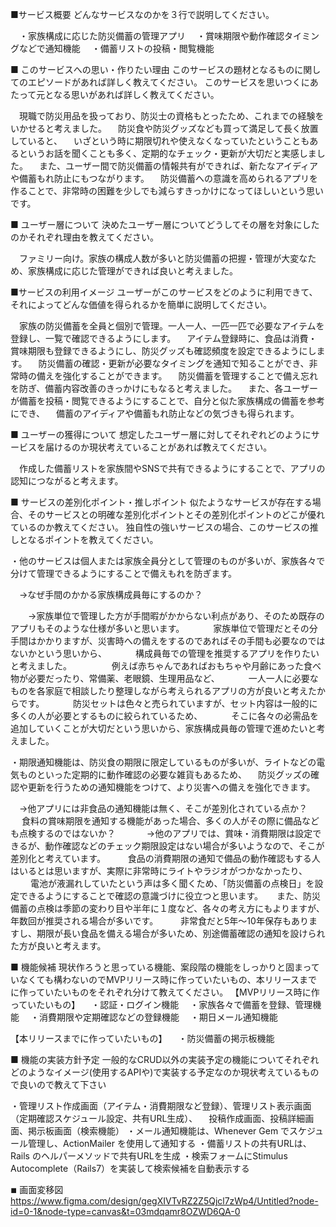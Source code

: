 ■サービス概要
どんなサービスなのかを３行で説明してください。

　・家族構成に応じた防災備蓄の管理アプリ
　・賞味期限や動作確認タイミングなどで通知機能
　・備蓄リストの投稿・閲覧機能


■ このサービスへの思い・作りたい理由
このサービスの題材となるものに関してのエピソードがあれば詳しく教えてください。
このサービスを思いつくにあたって元となる思いがあれば詳しく教えてください。

　現職で防災用品を扱っており、防災士の資格もとったため、これまでの経験をいかせると考えました。
　防災食や防災グッズなども買って満足して長く放置していると、
　いざという時に期限切れや使えなくなっていたということもあるというお話を聞くことも多く、定期的なチェック・更新が大切だと実感しました。
　また、ユーザー間で防災備蓄の情報共有ができれば、新たなアイディアや備蓄もれ防止にもつながります。
　防災備蓄への意識を高められるアプリを作ることで、非常時の困難を少しでも減らすきっかけになってほしいという思いです。


■ ユーザー層について
決めたユーザー層についてどうしてその層を対象にしたのかそれぞれ理由を教えてください。

　ファミリー向け。家族の構成人数が多いと防災備蓄の把握・管理が大変なため、家族構成に応じた管理ができれば良いと考えました。

■サービスの利用イメージ
ユーザーがこのサービスをどのように利用できて、それによってどんな価値を得られるかを簡単に説明してください。

　家族の防災備蓄を全員と個別で管理。一人一人、一匹一匹で必要なアイテムを登録し、一覧で確認できるようにします。
　アイテム登録時に、食品は消費・賞味期限も登録できるようにし、防災グッズも確認頻度を設定できるようにします。
　防災備蓄の確認・更新が必要なタイミングを通知で知ることができ、非常時の備えを強化することができます。
　防災備蓄を管理することで備え忘れを防ぎ、備蓄内容改善のきっかけにもなると考えました。
　また、各ユーザーが備蓄を投稿・閲覧できるようにすることで、自分と似た家族構成の備蓄を参考にでき、
　備蓄のアイディアや備蓄もれ防止などの気づきも得られます。


■ ユーザーの獲得について
想定したユーザー層に対してそれぞれどのようにサービスを届けるのか現状考えていることがあれば教えてください。

　作成した備蓄リストを家族間やSNSで共有できるようにすることで、アプリの認知につながると考えます。
　


■ サービスの差別化ポイント・推しポイント
似たようなサービスが存在する場合、そのサービスとの明確な差別化ポイントとその差別化ポイントのどこが優れているのか教えてください。
独自性の強いサービスの場合、このサービスの推しとなるポイントを教えてください。

・他のサービスは個人または家族全員分として管理のものが多いが、家族各々で分けて管理できるようにすることで備えもれを防ぎます。

　→なぜ手間のかかる家族構成員毎にするのか？

　　→家族単位で管理した方が手間暇がかからない利点があり、そのため既存のアプリもそのような仕様が多いと思います。
　　　家族単位で管理だとその分手間はかかりますが、災害時への備えをするのであればその手間も必要なのではないかという思いから、
　　　構成員毎での管理を推奨するアプリを作りたいと考えました。
　
　　　例えば赤ちゃんであればおもちゃや月齢にあった食べ物が必要だったり、常備薬、老眼鏡、生理用品など、
　　　一人一人に必要なものを各家庭で相談したり整理しながら考えられるアプリの方が良いと考えたからです。
　　　防災セットは色々と売られていますが、セット内容は一般的に多くの人が必要とするものに絞られているため、
　　　そこに各々の必需品を追加していくことが大切だという思いから、家族構成員毎の管理で進めたいと考えました。
　

・期限通知機能は、防災食の期限に限定しているものが多いが、ライトなどの電気ものといった定期的に動作確認の必要な雑貨もあるため、
　防災グッズの確認や更新を行うための通知機能をつけて、より災害への備えを強化できます。

　→他アプリには非食品の通知機能は無く、そこが差別化されている点か？
　 食料の賞味期限を通知する機能があった場合、多くの人がその際に備品なども点検するのではないか？
　
　　→他のアプリでは、賞味・消費期限は設定できるが、動作確認などのチェック期限設定はない場合が多いようなので、そこが差別化と考えています。
　　 食品の消費期限の通知で備品の動作確認もする人はいるとは思いますが、実際に非常時にライトやラジオがつかなかったり、
　　 電池が液漏れしていたという声は多く聞くため、「防災備蓄の点検日」を設定できるようにすることで確認の意識づけに役立つと思います。
　   また、防災備蓄の点検は季節の変わり目や半年に１度など、各々の考え方にもよりますが、年数回が推奨される場合が多いです。
　　 非常食だと5年〜10年保存もありますし、期限が長い食品を備える場合が多いため、別途備蓄確認の通知を設けられた方が良いと考えます。


■ 機能候補
現状作ろうと思っている機能、案段階の機能をしっかりと固まっていなくても構わないのでMVPリリース時に作っていたいもの、本リリースまでに作っていたいものをそれぞれ分けて教えてください。
【MVPリリース時に作っていたいもの】
　・認証・ログイン機能
　・家族各々で備蓄を登録、管理機能
　・消費期限や定期確認などの登録機能
　・期日メール通知機能

【本リリースまでに作っていたいもの】
　・防災備蓄の掲示板機能
　　

■ 機能の実装方針予定
一般的なCRUD以外の実装予定の機能についてそれぞれどのようなイメージ(使用するAPIや)で実装する予定なのか現状考えているもので良いので教えて下さい

・管理リスト作成画面（アイテム・消費期限など登録）、管理リスト表示画面（定期確認スケジュール設定、共有URL生成）、
　投稿作成画面、投稿詳細画面、掲示板画面（検索機能）
・メール通知機能は、Whenever Gem でスケジュール管理し、ActionMailer を使用して通知する
・備蓄リストの共有URLは、Rails のヘルパーメソッドで共有URLを生成
・検索フォームにStimulus Autocomplete（Rails7）を実装して検索候補を自動表示する

◾︎ 画面変移図
https://www.figma.com/design/gegXIVTvRZ2Z5Qjcl7zWp4/Untitled?node-id=0-1&node-type=canvas&t=03mdqamr8OZWD6QA-0